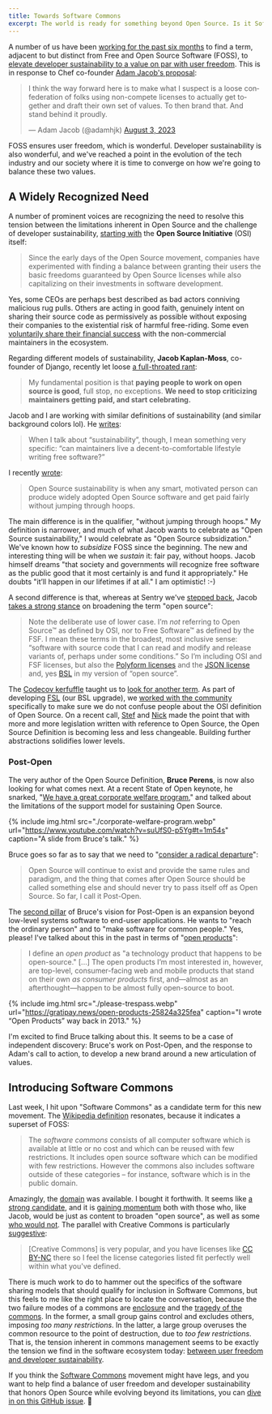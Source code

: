 ```yaml
---
title: Towards Software Commons
excerpt: The world is ready for something beyond Open Source. Is it Software Commons?
---
```


A number of us have been [working for the past six
months](https://github.com/getsentry/fsl.software/issues/2) to find a term,
adjacent to but distinct from Free and Open Source Software (FOSS), to [elevate
developer sustainability to a value on par with user
freedom](https://blog.sentry.io/sentrys-open-source-values/). This is 
in response to Chef co-founder [Adam Jacob's proposal](https://twitter.com/adamhjk/status/1687113805237714944):

<blockquote class="twitter-tweet" data-dnt="true"><p lang="en" dir="ltr">I think the way forward here is to make what I suspect is a loose confederation of folks using non-compete licenses to actually get together and draft their own set of values. To then brand that. And stand behind it proudly.</p>&mdash; Adam Jacob (@adamhjk) <a href="https://twitter.com/adamhjk/status/1687113805237714944?ref_src=twsrc%5Etfw">August 3, 2023</a></blockquote> <script async src="https://platform.twitter.com/widgets.js" charset="utf-8"></script>

FOSS ensures user freedom, which is wonderful. Developer sustainability is also
wonderful, and we've reached a point in the evolution of the tech industry and
our society where it is time to converge on how we're going to balance these
two values.

## A Widely Recognized Need

A number of prominent voices are recognizing the need to resolve this tension
between the limitations inherent in Open Source and the challenge of developer
sustainability, [starting with](https://opensource.org/blog/a-historic-view-of-the-practice-to-delay-releasing-open-source-software-osis-report) the __Open Source Initiative__ (OSI) itself:

> Since the early days of the Open Source movement, companies have experimented
> with finding a balance between granting their users the basic freedoms
> guaranteed by Open Source licenses while also capitalizing on their investments
> in software development.

Yes, some CEOs are perhaps best described as bad actors conniving malicious
rug pulls. Others are acting in good faith, genuinely intent on sharing their
source code as permissively as possible without exposing their companies to the
existential risk of harmful free-riding. Some even [voluntarily share their
financial success](https://fossfunders.com/) with the non-commercial
maintainers in the ecosystem.

Regarding different models of sustainability, __Jacob Kaplan-Moss__, co-founder
of Django, recently let loose [a full-throated
rant](https://jacobian.org/2024/feb/16/paying-maintainers-is-good/):

> My fundamental position is that <b>paying people to work on open source is good</b>,
> full stop, no exceptions. <b>We need to stop criticizing maintainers getting
> paid, and start celebrating.</b>

Jacob and I are working with similar definitions of sustainability (and similar
background colors lol). He
[writes](https://jacobian.org/2024/feb/16/paying-maintainers-is-good/#sustainability):

> When I talk about “sustainability”, though, I mean something very specific:
> “can maintainers live a decent-to-comfortable lifestyle writing free
> software?”

I recently [wrote](https://openpath.chadwhitacre.com/2024/the-open-source-sustainability-crisis/#what-is-open-source-sustainability):

> Open Source sustainability is when any smart, motivated person can produce
> widely adopted Open Source software and get paid fairly without jumping
> through hoops.

The main difference is in the qualifier, "without jumping through hoops." My
definition is narrower, and much of what Jacob wants to celebrate as "Open
Source sustainability," I would celebrate as "Open Source subsidization." We've
known how to _subsidize_ FOSS since the beginning. The new and interesting
thing will be when we _sustain_ it: fair pay, without hoops. Jacob himself
dreams "that society and governments will recognize free software as the public
good that it most certainly is and fund it appropriately." He doubts "it’ll
happen in our lifetimes if at all." I am optimistic! :-)

A second difference is that, whereas at Sentry we've [stepped
back](https://blog.sentry.io/lets-talk-about-open-source/), Jacob [takes a strong
stance](https://jacobian.org/2024/feb/16/paying-maintainers-is-good/#open-source--free-software)
on broadening the term "open source":

> Note the deliberate use of lower case. I’m _not_ referring to Open Source™ as
> defined by OSI, nor to Free Software™ as defined by the FSF. I mean these
> terms in the broadest, most inclusive sense: “software with source code that
> I can read and modify and release variants of, perhaps under some
> conditions.” So I’m including OSI and FSF licenses, but also the [Polyform
> licenses](https://polyformproject.org/licenses/)
> and the [JSON license](https://www.json.org/license.html) and, yes
> [BSL](https://mariadb.com/bsl-faq-mariadb/) in my version of “open source”.

The [Codecov
kerfuffle](https://about.codecov.io/blog/codecov-is-now-open-source/) taught us
to [look for another
term](https://blog.sentry.io/lets-talk-about-open-source/). As part of
developing [FSL](https://fsl.software/) (our BSL upgrade), we [worked with the
community](https://github.com/getsentry/fsl.software/issues/10) specifically to
make sure we do not confuse people about the OSI definition of Open Source. On
a recent call, [Stef](https://www.linkedin.com/in/maffulli/) and
[Nick](https://www.linkedin.com/in/nickvidal/) made the point that with more
and more legislation written with reference to Open Source, the Open Source
Definition is becoming less and less changeable. Building further abstractions
solidifies lower levels.

### Post-Open

The very author of the Open Source Definition, __Bruce Perens__, is now
also looking for what comes next. At a recent State of Open keynote, he snarked, "[We
have a great corporate welfare
program](https://www.youtube.com/watch?v=suUfS0-p5Yg#t=1m54s)," and talked
about the limitations of the support model for sustaining Open Source.

{% include img.html src="./corporate-welfare-program.webp"
url="https://www.youtube.com/watch?v=suUfS0-p5Yg#t=1m54s" caption="A slide from Bruce's talk." %}

Bruce goes so far as to say that we need to "[consider a radical departure](https://www.theregister.com/2023/12/27/bruce_perens_post_open/)":

> Open Source will continue to exist and provide the same rules and paradigm,
> and the thing that comes after Open Source should be called something else
> and should never try to pass itself off as Open Source. So far, I call it
> Post-Open.

The [second pillar](https://www.youtube.com/watch?v=suUfS0-p5Yg#t=3m14s) of
Bruce's vision for Post-Open is an expansion beyond low-level systems software
to end-user applications. He wants to "reach the ordinary person" and to "make
software for common people." Yes, please! I've talked about this in the past in
terms of "[open products](https://gratipay.news/open-products-25824a325fea)":

> I define an _open product_ as "a technology product that happens to be
> open-source." [...] The open products I’m most interested in, however, are
> top-level, consumer-facing web and mobile products that stand on their own _as
> consumer products_ first, and—almost as an afterthought—happen to be almost
> fully open-source to boot.

{% include img.html src="./please-trespass.webp"
url="https://gratipay.news/open-products-25824a325fea" caption="I wrote 
&ldquo;Open Products&rdquo; way back in 2013." %}

I'm excited to find Bruce talking about this. It seems to be a case of
independent discovery: Bruce's work on Post-Open, and the response to Adam's
call to action, to develop a new brand around a new articulation of values.

## Introducing Software Commons

Last week, I hit upon "Software Commons" as a candidate term for this new
movement. The [Wikipedia
definition](https://en.wikipedia.org/w/index.php?title=Information_commons&oldid=1186082015#Software_commons)
resonates, because it indicates a superset of FOSS:

> The _software commons_ consists of all computer software which is available
> at little or no cost and which can be reused with few restrictions. It
> includes open source software which can be modified with few restrictions.
> However the commons also includes software outside of these categories – for
> instance, software which is in the public domain.

Amazingly, the [domain](https://softwarecommons.com/) was available. I bought
it forthwith. It seems like [a strong
candidate](https://github.com/getsentry/fsl.software/issues/2#issuecomment-1939868845),
and it is [gaining
momentum](https://github.com/getsentry/fsl.software/issues/2#issuecomment-1941048758)
both with those who, like Jacob, would be just as content to broaden "open
source", as well as some [who would
not](https://github.com/getsentry/fsl.software/issues/2#issuecomment-1939177937).
The parallel with Creative Commons is particularly [suggestive](https://github.com/getsentry/fsl.software/issues/2#issuecomment-1939177937):

> [Creative Commons] is very popular, and you have licenses like [CC
> BY-NC](https://creativecommons.org/licenses/by-nc/4.0/) there so I feel the
> license categories listed fit perfectly well within what you've defined.

There is much work to do to hammer out the specifics of the software
sharing models that should qualify for inclusion in Software Commons, but this feels
to me like the right place to locate the conversation, because the two failure
modes of a commons are [enclosure](https://en.wikipedia.org/wiki/Enclosure) and
the [tragedy of the
commons](https://en.wikipedia.org/wiki/Tragedy_of_the_commons).  In the former,
a small group gains control and excludes others, imposing _too many
restrictions_. In the latter, a large group overuses the common resource to the
point of destruction, due to _too few restrictions_. That is, the tension
inherent in commons management seems to be exactly the tension we find in the
software ecosystem today: [between user freedom and developer
sustainability](https://blog.sentry.io/sentrys-open-source-values/).

If you think the [Software Commons](https://softwarecommons.com/) movement
might have legs, and you want to help find a balance of user freedom and
developer sustainability that honors Open Source while evolving beyond
its limitations, you can [dive in on this GitHub
issue](https://github.com/getsentry/fsl.software/issues/2). 🙏
